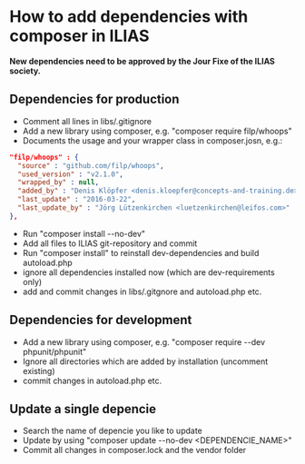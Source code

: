 # How to add dependencies with composer in ILIAS

**New dependencies need to be approved by the Jour Fixe of the ILIAS society.**

## Dependencies for production
- Comment all lines in libs/.gitignore
- Add a new library using composer, e.g. "composer require filp/whoops"
- Documents the usage and your wrapper class in composer.josn, e.g.:
```json
"filp/whoops" : {
  "source" : "github.com/filp/whoops",
  "used_version" : "v2.1.0",
  "wrapped_by" : null,
  "added_by" : "Denis Klöpfer <denis.kloepfer@concepts-and-training.de>",
  "last_update" : "2016-03-22",
  "last_update_by" : "Jörg Lützenkirchen <luetzenkirchen@leifos.com>"
},
```

- Run "composer install --no-dev"
- Add all files to ILIAS git-repository and commit
- Run "composer install" to reinstall dev-dependencies and build autoload.php
- ignore all dependencies installed now (which are dev-requirements only)
- add and commit changes in libs/.gitgnore and autoload.php etc.

## Dependencies for development
- Add a new library using composer, e.g. "composer require --dev phpunit/phpunit" 
- Ignore all directories which are added by installation (uncomment existing)
- commit changes in autoload.php etc.

## Update a single depencie
- Search the name of depencie you like to update
- Update by using "composer update --no-dev <DEPENDENCIE_NAME>"
- Commit all changes in composer.lock and the vendor folder